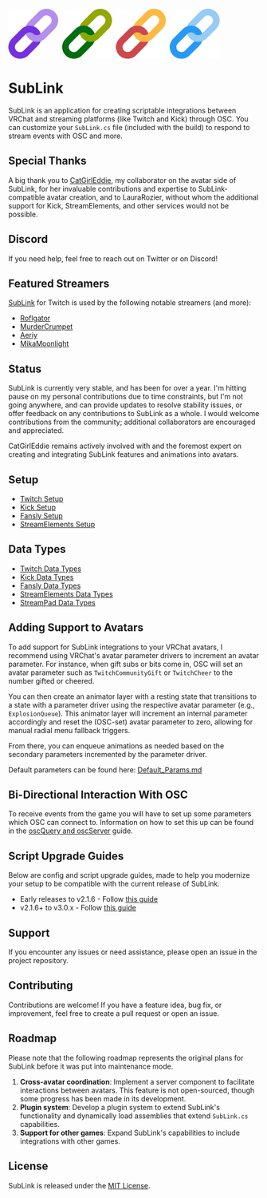 <img src="Icon/SubLink.png" alt="SubLink Logo" title="SubLink Logo" width="100" height="100">&nbsp;&nbsp;<img src="Icon/SubLinkKick.png" alt="SubLinkKick Logo" title="SubLinkKick Logo" width="100" height="100">&nbsp;&nbsp;<img src="Icon/SubLinkStreamElements.png" alt="SubLinkStreamElements Logo" title="SubLinkStreamElements Logo" width="100" height="100">&nbsp;&nbsp;<img src="Icon/SubLinkFansly.png" alt="SubLinkFansly Logo" title="SubLinkFansly Logo" width="100" height="100">

# SubLink

SubLink is an application for creating scriptable integrations between VRChat and streaming platforms (like Twitch and Kick) through OSC. You can customize your `SubLink.cs` file (included with the build) to respond to stream events with OSC and more.

## Special Thanks

A big thank you to [CatGirlEddie](https://www.twitch.tv/catgirleddie), my collaborator on the avatar side of SubLink, for her invaluable contributions and expertise to SubLink-compatible avatar creation, and to LauraRozier, without whom the additional support for Kick, StreamElements, and other services would not be possible.

## Discord

If you need help, feel free to reach out on Twitter or on Discord!

## Featured Streamers

[SubLink](https://github.com/yewnyx/SubLink) for Twitch is used by the following notable streamers (and more):

- [Roflgator](https://www.twitch.tv/roflgator)
- [MurderCrumpet](https://www.twitch.tv/murdercrumpet)
- [Aeriy](https://www.twitch.tv/aeriy)
- [MikaMoonlight](https://www.twitch.tv/mikamoonlight)

## Status

SubLink is currently very stable, and has been for over a year. I'm hitting pause on my personal contributions due to time constraints, but I'm not going anywhere, and can provide updates to resolve stability issues, or offer feedback on any contributions to SubLink as a whole. I would welcome contributions from the community; additional collaborators are encouraged and appreciated.

CatGirlEddie remains actively involved with and the foremost expert on creating and integrating SubLink features and animations into avatars.

## Setup

- [Twitch Setup](Docs/Setup/Twitch.md)
- [Kick Setup](Docs/Setup/Kick.md)
- [Fansly Setup](Docs/Setup/Fansly.md)
- [StreamElements Setup](Docs/Setup/StreamElements.md)

## Data Types

- [Twitch Data Types](Docs/DataTypes/Twitch/Index.md)
- [Kick Data Types](Docs/DataTypes/Kick/Index.md)
- [Fansly Data Types](Docs/DataTypes/Fansly/Index.md)
- [StreamElements Data Types](Docs/DataTypes/StreamElements/Index.md)
- [StreamPad Data Types](Docs/DataTypes/StreamPad/Index.md)

## Adding Support to Avatars

To add support for SubLink integrations to your VRChat avatars, I recommend using VRChat's avatar parameter drivers to increment an avatar parameter. For instance, when gift subs or bits come in, OSC will set an avatar parameter such as `TwitchCommunityGift` or `TwitchCheer` to the number gifted or cheered.

You can then create an animator layer with a resting state that transitions to a state with a parameter driver using the respective avatar parameter (e.g., `ExplosionQueue`). This animator layer will increment an internal parameter accordingly and reset the (OSC-set) avatar parameter to zero, allowing for manual radial menu fallback triggers.

From there, you can enqueue animations as needed based on the secondary parameters incremented by the parameter driver.

Default parameters can be found here: [Default_Params.md](Docs/Default_Params.md)

## Bi-Directional Interaction With OSC

To receive events from the game you will have to set up some parameters which OSC can connect to. Information on how to set this up can be found in the [oscQuery and oscServer](Docs/oscQuery_and_oscServer.md) guide.

## Script Upgrade Guides

Below are config and script upgrade guides, made to help you modernize your setup to be compatible with the current release of SubLink.

- Early releases to v2.1.6 - Follow [this guide](Docs/Update_v2.1.3_To_v2.1.6.md)
- v2.1.6+ to v3.0.x - Follow [this guide](Docs/Update_v2.1.6_To_v3.0.x.md)

## Support

If you encounter any issues or need assistance, please open an issue in the project repository.

## Contributing

Contributions are welcome! If you have a feature idea, bug fix, or improvement, feel free to create a pull request or open an issue.

## Roadmap

Please note that the following roadmap represents the original plans for SubLink before it was put into maintenance mode.

1. **Cross-avatar coordination**: Implement a server component to facilitate interactions between avatars. This feature is not open-sourced, though some progress has been made in its development.
2. **Plugin system**: Develop a plugin system to extend SubLink's functionality and dynamically load assemblies that extend `SubLink.cs` capabilities.
3. **Support for other games**: Expand SubLink's capabilities to include integrations with other games.

## License

SubLink is released under the [MIT License](https://opensource.org/licenses/MIT).
